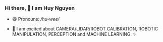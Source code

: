 ### Hi there, 👋 I am Huy Nguyen

- 😄 Pronouns: */hu-wee/*

- 🔭 I am excited about CAMERA/LIDAR/ROBOT CALIBRATION, ROBOTIC MANIPULATION, PERCEPTION and MACHINE LEARNING. ✨




<!--
**dinhhuy2109/dinhhuy2109** is a ✨ _special_ ✨ repository because its `README.md` (this file) appears on your GitHub profile.

Here are some ideas to get you started:

- 🔭 I’m currently working on ...
- 🌱 I’m currently learning ...
- 👯 I’m looking to collaborate on ...
- 🤔 I’m looking for help with ...
- 💬 Ask me about ...
- 📫 How to reach me: ...
- 😄 Pronouns: ...
- ⚡ Fun fact: ...
-->
